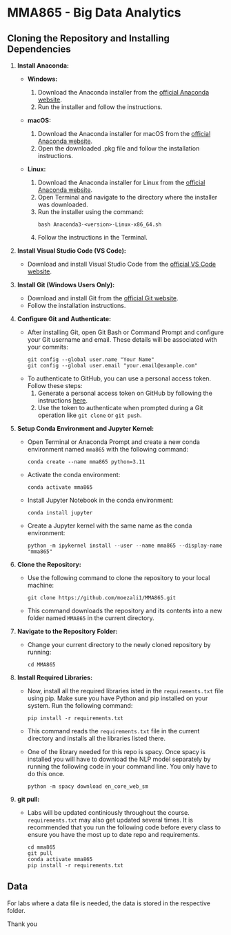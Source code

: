 # MMA865 - Big Data Analytics

## Cloning the Repository and Installing Dependencies

1. **Install Anaconda:**

   - **Windows:**
     1. Download the Anaconda installer from the [official Anaconda website](https://www.anaconda.com/products/distribution#download-section).
     2. Run the installer and follow the instructions.

   - **macOS:**
     1. Download the Anaconda installer for macOS from the [official Anaconda website](https://www.anaconda.com/products/distribution#download-section).
     2. Open the downloaded .pkg file and follow the installation instructions.

   - **Linux:**
     1. Download the Anaconda installer for Linux from the [official Anaconda website](https://www.anaconda.com/products/distribution#download-section).
     2. Open Terminal and navigate to the directory where the installer was downloaded.
     3. Run the installer using the command:
        ```
        bash Anaconda3-<version>-Linux-x86_64.sh
        ```
     4. Follow the instructions in the Terminal.

2. **Install Visual Studio Code (VS Code):**

   - Download and install Visual Studio Code from the [official VS Code website](https://code.visualstudio.com/).

3. **Install Git (Windows Users Only):**

   - Download and install Git from the [official Git website](https://git-scm.com/download/win).
   - Follow the installation instructions.

4. **Configure Git and Authenticate:**

   - After installing Git, open Git Bash or Command Prompt and configure your Git username and email. These details will be associated with your commits:
     ```
     git config --global user.name "Your Name"
     git config --global user.email "your.email@example.com"
     ```
   - To authenticate to GitHub, you can use a personal access token. Follow these steps:
     1. Generate a personal access token on GitHub by following the instructions [here](https://docs.github.com/en/github/authenticating-to-github/creating-a-personal-access-token).
     2. Use the token to authenticate when prompted during a Git operation like `git clone` or `git push`.

5. **Setup Conda Environment and Jupyter Kernel:**

   - Open Terminal or Anaconda Prompt and create a new conda environment named `mma865` with the following command:
     ```
     conda create --name mma865 python=3.11
     ```
   - Activate the conda environment:
     ```
     conda activate mma865
     ```
   - Install Jupyter Notebook in the conda environment:
     ```
     conda install jupyter
     ```
   - Create a Jupyter kernel with the same name as the conda environment:
     ```
     python -m ipykernel install --user --name mma865 --display-name "mma865"
     ```

6. **Clone the Repository:**

   - Use the following command to clone the repository to your local machine:
     ```
     git clone https://github.com/moezali1/MMA865.git
     ```
   - This command downloads the repository and its contents into a new folder named `MMA865` in the current directory.

7. **Navigate to the Repository Folder:**

   - Change your current directory to the newly cloned repository by running:
     ```
     cd MMA865
     ```

8. **Install Required Libraries:**

   - Now, install all the required libraries isted in the `requirements.txt` file using pip. Make sure you have Python and pip installed on your system. Run the following command:
     ```
     pip install -r requirements.txt
     ```
   - This command reads the `requirements.txt` file in the current directory and installs all the libraries listed there.

   - One of the library needed for this repo is spacy. Once spacy is installed you will have to download the NLP model separately by running the following code in your command line. You only have to do this once.
     ```
     python -m spacy download en_core_web_sm
     ```

8. **git pull:**

   - Labs will be updated continiously throughout the course. `requirements.txt` may also get updated several times. It is recommended that you run the following code before every class to ensure you have the most up to date repo and requirements.
     ```
     cd mma865
     git pull
     conda activate mma865
     pip install -r requirements.txt
     ```

## Data

For labs where a data file is needed, the data is stored in the respective folder. 

Thank you